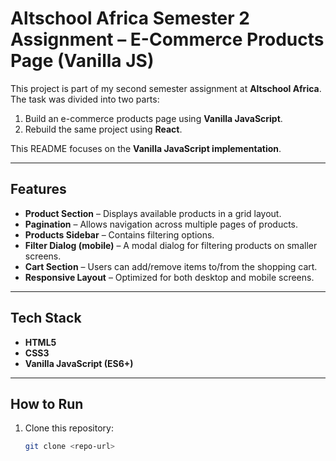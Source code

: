 # Altschool Africa Semester 2 Assignment – E-Commerce Products Page (Vanilla JS)

This project is part of my second semester assignment at **Altschool Africa**.  
The task was divided into two parts:

1. Build an e-commerce products page using **Vanilla JavaScript**.
2. Rebuild the same project using **React**.

This README focuses on the **Vanilla JavaScript implementation**.

---

## Features

- **Product Section** – Displays available products in a grid layout.
- **Pagination** – Allows navigation across multiple pages of products.
- **Products Sidebar** – Contains filtering options.
- **Filter Dialog (mobile)** – A modal dialog for filtering products on smaller screens.
- **Cart Section** – Users can add/remove items to/from the shopping cart.
- **Responsive Layout** – Optimized for both desktop and mobile screens.

---

## Tech Stack

- **HTML5**
- **CSS3**
- **Vanilla JavaScript (ES6+)**

---

## How to Run

1. Clone this repository:
   ```bash
   git clone <repo-url>
   ```
